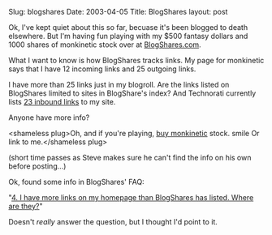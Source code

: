 Slug: blogshares
Date: 2003-04-05
Title: BlogShares
layout: post

Ok, I&#39;ve kept quiet about this so far, becuase it&#39;s been blogged to death elsewhere. But I&#39;m having fun playing with my $500 fantasy dollars and 1000 shares of monkinetic stock over at <a href="http://www.blogshares.com">BlogShares.com</a>.

What I want to know is how BlogShares tracks links. My page for monkinetic says that I have 12 incoming links and 25 outgoing links.

I have more than 25 links just in my blogroll. Are the links listed on BlogShares limited to sites in BlogShare&#39;s index? And Technorati currently lists <a href="http://www.technorati.com/cosmos/links.html?rank=&amp;url=www.redmonk.net%2Fmonkinetic">23 inbound links</a> to my site.

Anyone have more info?

&lt;shameless plug&gt;Oh, and if you&#39;re playing, <a href="http://www.blogshares.com/buy.php?blog=http://www.redmonk.net/monkinetic">buy monkinetic</a> stock. smile Or link to me.&lt;/shameless plug&gt;

(short time passes as Steve makes sure he can&#39;t find the info on his own before posting...)

Ok, found some info in BlogShares&#39; FAQ:

&quot;<a href="http://www.blogshares.com/faq.php?cat=2#4">4.  I have more links on my homepage than BlogShares has listed.  Where are they?</a>&quot;

Doesn&#39;t <i>really</i> answer the question, but I thought I&#39;d point to it.
